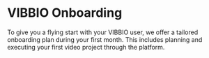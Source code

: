 # VIBBIO Onboarding

To give you a flying start with your VIBBIO user, we offer a tailored onboarding plan during your first month. This includes planning and executing your first video project through the platform.
